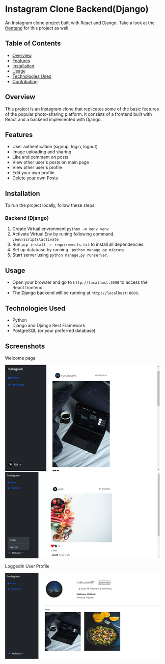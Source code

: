 # Instagram Clone Backend(Django)

An Instagram clone project built with React and Django.
Take a look at the [frontend]() for this project as well.

## Table of Contents

- [Overview](#overview)
- [Features](#features)
- [Installation](#installation)
- [Usage](#usage)
- [Technologies Used](#technologies-used)
- [Contributing](#contributing)

## Overview

This project is an Instagram clone that replicates some of the basic features of the popular photo-sharing platform. It consists of a frontend built with React and a backend implemented with Django.

## Features

- User authentication (signup, login, logout)
- Image uploading and sharing
- Like and comment on posts
- View other user's posts on main page
- View other user's profile
- Edit your own profile
- Delete your own Posts

## Installation

To run the project locally, follow these steps:

### Backend (Django)
1. Create Virtual envronment 
    `python -m venv venv`
2. Activate Virtual Env by runing following command.
    `venv\Scripts\activate`
3. Run `pip install -r requirements.txt` to install all dependencies.
4. Set up database by running ` python manage.py migrate`.
5. Start server using `python manage.py runserver`.


## Usage 
- Open your browser and go to `http://localhost:3000` to access the React frontend.
- The Django backend will be running at `http://localhost:8000`.

## Technologies Used

- Python 
- Django and Django Rest Framework
- PostgreSQL (or your preferred database)

## Screenshots
Welcome page

![screen1](./screenshots/ss-welcome.png)
![screen2](./screenshots/ss-welcome2.png)

LoggedIn User Profile

![screen3](./screenshots/ss-profile-page.png)


